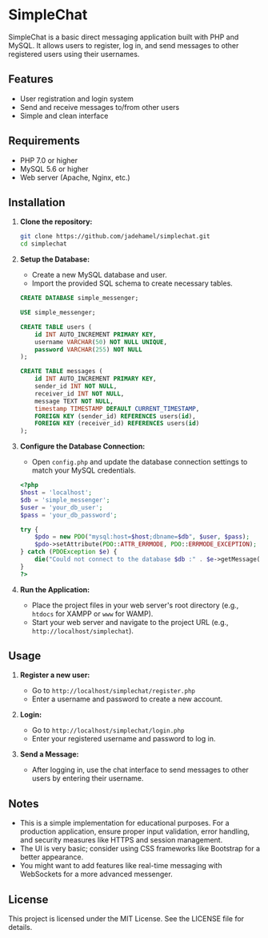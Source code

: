 # SimpleChat

SimpleChat is a basic direct messaging application built with PHP and MySQL. It allows users to register, log in, and send messages to other registered users using their usernames.

## Features

- User registration and login system
- Send and receive messages to/from other users
- Simple and clean interface

## Requirements

- PHP 7.0 or higher
- MySQL 5.6 or higher
- Web server (Apache, Nginx, etc.)

## Installation

1. **Clone the repository:**
    ```bash
    git clone https://github.com/jadehamel/simplechat.git
    cd simplechat
    ```

2. **Setup the Database:**
    - Create a new MySQL database and user.
    - Import the provided SQL schema to create necessary tables.

    ```sql
    CREATE DATABASE simple_messenger;

    USE simple_messenger;

    CREATE TABLE users (
        id INT AUTO_INCREMENT PRIMARY KEY,
        username VARCHAR(50) NOT NULL UNIQUE,
        password VARCHAR(255) NOT NULL
    );

    CREATE TABLE messages (
        id INT AUTO_INCREMENT PRIMARY KEY,
        sender_id INT NOT NULL,
        receiver_id INT NOT NULL,
        message TEXT NOT NULL,
        timestamp TIMESTAMP DEFAULT CURRENT_TIMESTAMP,
        FOREIGN KEY (sender_id) REFERENCES users(id),
        FOREIGN KEY (receiver_id) REFERENCES users(id)
    );
    ```

3. **Configure the Database Connection:**
    - Open `config.php` and update the database connection settings to match your MySQL credentials.

    ```php
    <?php
    $host = 'localhost';
    $db = 'simple_messenger';
    $user = 'your_db_user';
    $pass = 'your_db_password';

    try {
        $pdo = new PDO("mysql:host=$host;dbname=$db", $user, $pass);
        $pdo->setAttribute(PDO::ATTR_ERRMODE, PDO::ERRMODE_EXCEPTION);
    } catch (PDOException $e) {
        die("Could not connect to the database $db :" . $e->getMessage());
    }
    ?>
    ```

4. **Run the Application:**
    - Place the project files in your web server's root directory (e.g., `htdocs` for XAMPP or `www` for WAMP).
    - Start your web server and navigate to the project URL (e.g., `http://localhost/simplechat`).

## Usage

1. **Register a new user:**
    - Go to `http://localhost/simplechat/register.php`
    - Enter a username and password to create a new account.

2. **Login:**
    - Go to `http://localhost/simplechat/login.php`
    - Enter your registered username and password to log in.

3. **Send a Message:**
    - After logging in, use the chat interface to send messages to other users by entering their username.

## Notes

- This is a simple implementation for educational purposes. For a production application, ensure proper input validation, error handling, and security measures like HTTPS and session management.
- The UI is very basic; consider using CSS frameworks like Bootstrap for a better appearance.
- You might want to add features like real-time messaging with WebSockets for a more advanced messenger.

## License

This project is licensed under the MIT License. See the LICENSE file for details.
